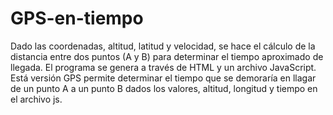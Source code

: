 # GPS-en-tiempo
Dado las coordenadas, altitud, latitud y velocidad, se hace el cálculo de la distancia entre dos puntos (A y B) para determinar el tiempo aproximado de llegada.
El programa se genera a través de HTML y un archivo JavaScript.
Está versión GPS permite determinar el tiempo que se demoraría en llagar de un punto A a un punto B dados los valores, altitud, longitud y tiempo en el archivo js. 
